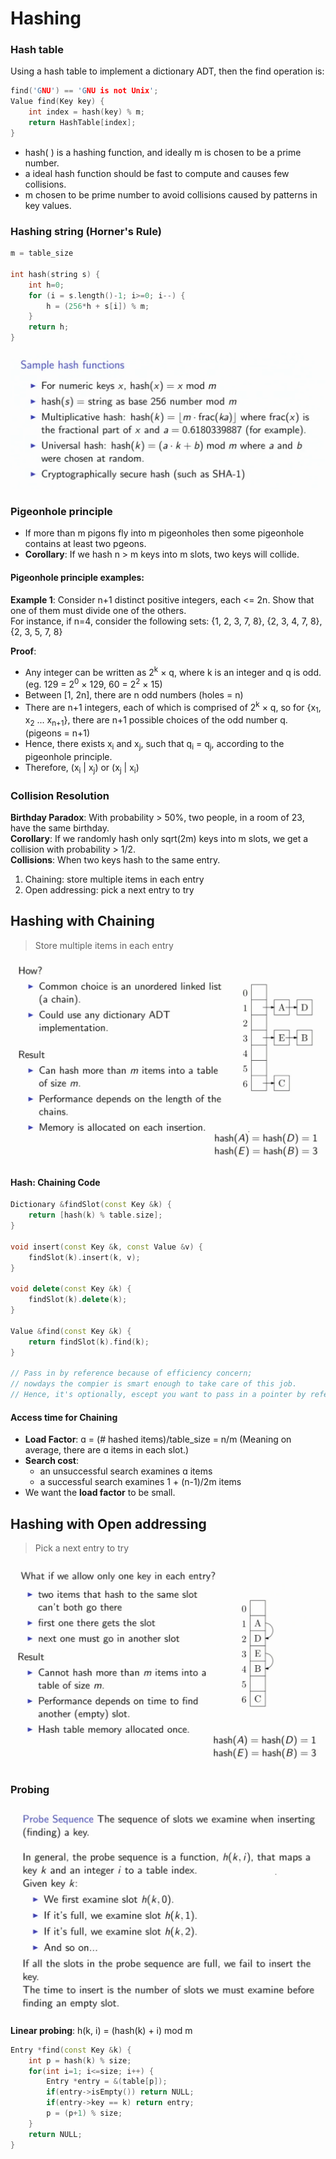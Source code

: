 # Hashing

### Hash table
Using a hash table to implement a dictionary ADT, then the find operation is:
```cpp
find('GNU') == 'GNU is not Unix';
Value find(Key key) {
	int index = hash(key) % m;
	return HashTable[index];
}
```

- hash( ) is a hashing function, and ideally m is chosen to be a prime number.
- a ideal hash function should be fast to compute and causes few collisions.
- m chosen to be prime number to avoid collisions caused by patterns in key values.

### Hashing string (Horner's Rule)
```cpp
m = table_size

int hash(string s) {
	int h=0;
	for (i = s.length()-1; i>=0; i--) {
		h = (256*h + s[i]) % m;
	}
	return h;
}

```
![Hash functions](./img/hashfun.png)

### Pigeonhole principle
- If more than m pigons fly into m pigeonholes then some pigeonhole contains at least two pgeons.
- __Corollary__: If we hash n > m keys into m slots, two keys will collide.

#### Pigeonhole principle examples:

__Example 1__: Consider n+1 distinct positive integers, each <= 2n. Show that one of them must divide one of the others.  
For instance, if n=4, consider the following sets: {1, 2, 3, 7, 8}, {2, 3, 4, 7, 8}, {2, 3, 5, 7, 8}

__Proof__: 

- Any integer can be written as 2<sup>k</sup> × q, where k is an integer and q is odd. (eg. 129 = 2<sup>0</sup> × 129, 60 = 2<sup>2</sup> × 15)
- Between [1, 2n], there are n odd numbers (holes = n)
- There are n+1 integers, each of which is comprised of 2<sup>k</sup> × q, so for {x<sub>1</sub>, x<sub>2</sub> ... x<sub>n+1</sub>}, there are n+1 possible choices of the odd number q. (pigeons = n+1)
- Hence, there exists x<sub>i</sub> and x<sub>j</sub>, such that q<sub>i</sub> = q<sub>j</sub>, according to the pigeonhole principle.
- Therefore, (x<sub>i</sub> | x<sub>j</sub>) or (x<sub>j</sub> | x<sub>i</sub>)

### Collision Resolution
__Birthday Paradox__: With probability > 50%, two people, in a room of 23, have the same birthday.  
__Corollary__: If we randomly hash only sqrt(2m) keys into m slots, we get a collision with probability > 1/2.  
__Collisions__: When two keys hash to the same entry.  

1. Chaining: store multiple items in each entry  
2. Open addressing: pick a next entry to try

## Hashing with Chaining
> Store multiple items in each entry

![Hash chaining](./img/chain.png)
#### Hash: Chaining Code

```cpp
Dictionary &findSlot(const Key &k) {
	return [hash(k) % table.size];
} 

void insert(const Key &k, const Value &v) {
	findSlot(k).insert(k, v);
}

void delete(const Key &k) {
	findSlot(k).delete(k);
}

Value &find(const Key &k) {
	return findSlot(k).find(k);
}

// Pass in by reference because of efficiency concern;
// nowdays the compier is smart enough to take care of this job.
// Hence, it's optionally, escept you want to pass in a pointer by reference.
``` 

#### Access time for Chaining
- __Load Factor__: ɑ = (# hashed items)/table_size = n/m (Meaning on average, there are ɑ items in each slot.)
- __Search cost__: 
	- an unsuccessful search examines ɑ items
	- a successful search examines 1 + (n-1)/2m items
- We want the __load factor__ to be small.

## Hashing with Open addressing
> Pick a next entry to try

![Hash open addressing](./img/opa.png)

### Probing
![Hash open addressing](./img/probe.png)

__Linear probing__: h(k, i) = (hash(k) + i) mod m
```cpp
Entry *find(const Key &k) {
	int p = hash(k) % size;
	for(int i=1; i<=size; i++) {
		Entry *entry = &(table[p]);
		if(entry->isEmpty()) return NULL;
		if(entry->key == k) return entry;
		p = (p+1) % size;
	}
	return NULL;
}
```
